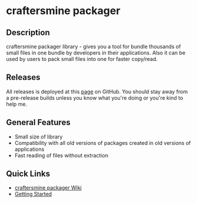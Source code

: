 # craftersmine packager

## Description
craftersmine packager library - gives you a tool for bundle thousands of small files in one bundle by developers in their applications. Also it can be used by users to pack small files into one for faster copy/read.

## Releases
All releases is deployed at this [page](https://github.com/craftersmine/packager/releases) on GitHub. You should stay away from a pre-release builds unless you know what you're doing or you're kind to help me.

## General Features 
* Small size of library
* Compatibility with all old versions of packages created in old versions of applications
* Fast reading of files without extraction

## Quick Links
* [craftersmine packager Wiki](https://github.com/craftersmine/packager/wiki)
* [Getting Started](https://github.com/craftersmine/packager/wiki/Getting-Started)
